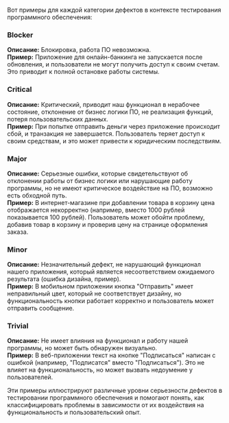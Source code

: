 Вот примеры для каждой категории дефектов в контексте тестирования программного обеспечения:

### Blocker
**Описание:** Блокировка, работа ПО невозможна.  
**Пример:** Приложение для онлайн-банкинга не запускается после обновления, и пользователи не могут получить доступ к своим счетам. Это приводит к полной остановке работы системы.

### Critical
**Описание:** Критический, приводит наш функционал в нерабочее состояние, отклонение от бизнес логики ПО, не реализация функций, потеря пользовательских данных.  
**Пример:** При попытке отправить деньги через приложение происходит сбой, и транзакция не завершается. Пользователь теряет доступ к своим средствам, и это может привести к юридическим последствиям.

### Major
**Описание:** Серьезные ошибки, которые свидетельствуют об отклонении работы от бизнес логики или нарушающие работу программы, но не имеют критическое воздействие на ПО, возможно есть обходной путь.  
**Пример:** В интернет-магазине при добавлении товара в корзину цена отображается некорректно (например, вместо 1000 рублей показывается 100 рублей). Пользователь может обойти проблему, добавив товар в корзину и проверив цену на странице оформления заказа.

### Minor
**Описание:** Незначительный дефект, не нарушающий функционал нашего приложения, который является несоответствием ожидаемого результата (ошибка дизайна, пример).  
**Пример:** В мобильном приложении кнопка "Отправить" имеет неправильный цвет, который не соответствует дизайну, но функциональность кнопки работает корректно и пользователь может отправить сообщение.

### Trivial
**Описание:** Не имеет влияния на функционал и работу нашей программы, но может быть обнаружен визуально.  
**Пример:** В веб-приложении текст на кнопке "Подписаться" написан с ошибкой (например, "Подписатся" вместо "Подписаться"). Это не влияет на функциональность, но может вызвать недоумение у пользователей.

Эти примеры иллюстрируют различные уровни серьезности дефектов в тестировании программного обеспечения и помогают понять, как классифицировать проблемы в зависимости от их воздействия на функциональность и пользовательский опыт.